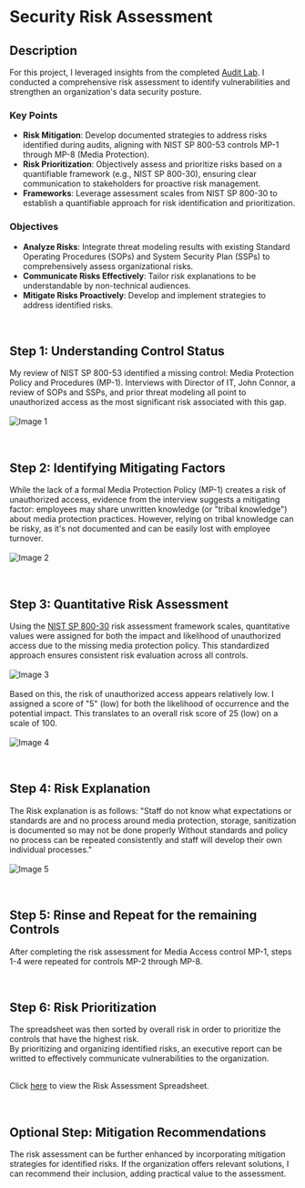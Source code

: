 # Security Risk Assessment

## Description
For this project, I leveraged insights from the completed [Audit Lab](https://github.com/Manny-D/Audit-Lab). I conducted a comprehensive risk assessment to identify vulnerabilities and strengthen an organization's data security posture.


 ### Key Points
 - <b>Risk Mitigation</b>: Develop documented strategies to address risks identified during audits, aligning with NIST SP 800-53 controls MP-1 through MP-8 (Media Protection).
 - <b>Risk Prioritization</b>: Objectively assess and prioritize risks based on a quantifiable framework (e.g., NIST SP 800-30), ensuring clear communication to stakeholders for proactive risk management.
 - <b>Frameworks</b>: Leverage assessment scales from NIST SP 800-30 to establish a quantifiable approach for risk identification and prioritization.


### Objectives
  - <b>Analyze Risks</b>: Integrate threat modeling results with existing Standard Operating Procedures (SOPs) and System Security Plan (SSPs) to comprehensively assess organizational risks.
  - <b>Communicate Risks Effectively</b>: Tailor risk explanations to be understandable by non-technical audiences.
  - <b>Mitigate Risks Proactively</b>: Develop and implement strategies to address identified risks.

<br>


## Step 1: Understanding Control Status  
My review of NIST SP 800-53 identified a missing control: Media Protection Policy and Procedures (MP-1). Interviews with Director of IT, John Connor, a review of SOPs and SSPs, and prior threat modeling all point to unauthorized access as the most significant risk associated with this gap. <br>
<br>
![Image 1](https://github.com/Manny-D/Security-Risk-Assessment/assets/99146530/b219dc18-405b-47d7-b3cc-b3c2cbe5ff2e) <br>

<br>

## Step 2: Identifying Mitigating Factors 
While the lack of a formal Media Protection Policy (MP-1) creates a risk of unauthorized access, evidence from the interview suggests a mitigating factor: employees may share unwritten knowledge (or "tribal knowledge") about media protection practices. However, relying on tribal knowledge can be risky, as it's not documented and can be easily lost with employee turnover. <br>
<br>
![Image 2](https://github.com/Manny-D/Security-Risk-Assessment/assets/99146530/2ba7def6-cc38-4039-9bcc-dae8c5be5650) <br>

<br>

## Step 3: Quantitative Risk Assessment
Using the [NIST SP 800-30](https://nvlpubs.nist.gov/nistpubs/Legacy/SP/nistspecialpublication800-30r1.pdf) risk assessment framework scales, quantitative values were assigned for both the impact and likelihood of unauthorized access due to the missing media protection policy. This standardized approach ensures consistent risk evaluation across all controls. <br>
<br>
![Image 3](https://github.com/Manny-D/Security-Risk-Assessment/assets/99146530/ae4089c0-b205-40ec-af22-b476b25d3248) <br>
<br>
Based on this, the risk of unauthorized access appears relatively low.  I assigned a score of "5" (low) for both the likelihood of occurrence and the potential impact.  This translates to an overall risk score of 25 (low) on a scale of 100. <br>
<br>
![Image 4](https://github.com/Manny-D/Security-Risk-Assessment/assets/99146530/68779ad8-ccf0-44a1-821a-99fffae34cb8)

<br>

## Step 4: Risk Explanation 
The Risk explanation is as follows: "Staff do not know what expectations or standards are and no process around media protection, storage, sanitization is documented so may not be done properly
Without standards and policy no process can be repeated consistently and staff will develop their own individual processes." <br>
<br> 
![Image 5](https://github.com/Manny-D/Security-Risk-Assessment/assets/99146530/8ae12421-0a64-4d32-87b8-06a6a22848b2)


<br>

## Step 5: Rinse and Repeat for the remaining Controls
After completing the risk assessment for Media Access control MP-1, steps 1-4 were repeated for controls MP-2 through MP-8.

<br>

## Step 6: Risk Prioritization
The spreadsheet was then sorted by overall risk in order to prioritize the controls that have the highest risk. <br>
By prioritizing and organizing identified risks, an executive report can be writted to effectively communicate vulnerabilities to the organization. <br>
<br>

Click <a href="https://docs.google.com/spreadsheets/d/17433iyECdZrIzeGKufFavIlnTmdRoH_V/edit?usp=sharing&ouid=112896329836241270049&rtpof=true&sd=true" target="_blank"> here</a> to view the Risk Assessment Spreadsheet.

<br>

## Optional Step: Mitigation Recommendations 
The risk assessment can be further enhanced by incorporating mitigation strategies for identified risks.  If the organization offers relevant solutions, I can recommend their inclusion, adding practical value to the assessment.

